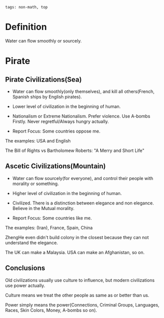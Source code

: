 ```
tags: non-math, top
```
# Definition

Water can flow smoothly or sourcely.

# Pirate

## Pirate Civilizations(Sea)

- Water can flow smoothly(only themselves), and kill all others(French, Spanish ships by English pirates).

- Lower level of civilization in the beginning of human.

- Nationalism or Extreme Nationalism. Prefer violence. Use A-bombs Firstly. Never regretful/Always hungry actually.

- Report Focus: Some countries oppose me. 

The examples: USA and English

The Bill of Rights vs Bartholomew Roberts: "A Merry and Short Life"

## Ascetic Civilizations(Mountain)

- Water can flow sourcely(for everyone), and control their people with morality or something.

- Higher level of civilization in the beginning of human.

- Civilized. There is a distinction between elegance and non elegance. Believe in the Mutual morality.

- Report Focus: Some countries like me.

The examples: (Iran), France, Spain, China

ZhengHe even didn't build colony in the closest because they can not understand the elegance.

The UK can make a Malaysia. USA can make an Afghanistan, so on.

## Conclusions

Old civilizations usually use culture to influence, but modern civilizations use power actually.

Culture means we treat the other people as same as or better than us.

Power simply means the power(Connections, Criminal Groups, Languages, Races, Skin Colors, Money, A-bombs so on).

<!--
La démocratie en Allemagne est meilleure pour la Chine. Espagnol, allemand
-->

<!--
Portuguese, France are also masters of cultural genocide, we just see the Vietnam, but it's not like the UK, the top of tops.

At least VietNamese is a new language, if it's English place......, the Pirates.
-->